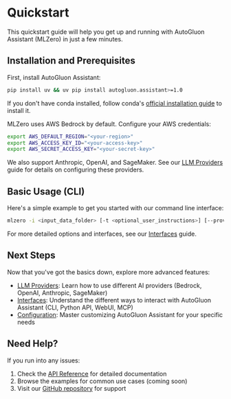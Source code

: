 # Quickstart

This quickstart guide will help you get up and running with AutoGluon Assistant (MLZero) in just a few minutes.

## Installation and Prerequisites

First, install AutoGluon Assistant:

```bash
pip install uv && uv pip install autogluon.assistant>=1.0
```

If you don't have conda installed, follow conda's [official installation guide](https://docs.conda.io/projects/conda/en/latest/user-guide/install/index.html) to install it.

MLZero uses AWS Bedrock by default. Configure your AWS credentials:

```bash
export AWS_DEFAULT_REGION="<your-region>"
export AWS_ACCESS_KEY_ID="<your-access-key>"
export AWS_SECRET_ACCESS_KEY="<your-secret-key>"
```

We also support Anthropic, OpenAI, and SageMaker. See our [LLM Providers](llm_providers.md) guide for details on configuring these providers.

## Basic Usage (CLI)

Here's a simple example to get you started with our command line interface:

```bash
mlzero -i <input_data_folder> [-t <optional_user_instructions>] [--provider <bedrock|openai|anthropic|sagemaker>]
```

For more detailed options and interfaces, see our [Interfaces](interfaces.md) guide.

## Next Steps

Now that you've got the basics down, explore more advanced features:

- [LLM Providers](llm_providers.md): Learn how to use different AI providers (Bedrock, OpenAI, Anthropic, SageMaker)
- [Interfaces](interfaces.md): Understand the different ways to interact with AutoGluon Assistant (CLI, Python API, WebUI, MCP)
- [Configuration](configuration.md): Master customizing AutoGluon Assistant for your specific needs

## Need Help?

If you run into any issues:

1. Check the [API Reference](../api/index.rst) for detailed documentation
2. Browse the examples for common use cases (coming soon)
3. Visit our [GitHub repository](https://github.com/autogluon/autogluon-assistant) for support
